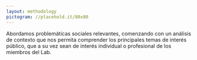 ```yaml
---
layout: methodology
pictogram: //placehold.it/80x80
---
```


Abordamos problemáticas sociales relevantes, comenzando con un análisis de contexto que nos permita comprender los principales temas de interés público, que a su vez sean de interés individual o profesional de los miembros del Lab.